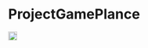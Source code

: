 # ProjectGamePlance
<a href="https://badge.fury.io/gh/Centaurus71%2FProjectGamePlance"><img src="https://badge.fury.io/gh/Centaurus71%2FProjectGamePlance.svg" alt="GitHub version" height="18"></a>
